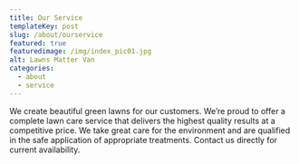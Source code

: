 ```yaml
---
title: Our Service
templateKey: post
slug: /about/ourservice
featured: true
featuredimage: /img/index_pic01.jpg 
alt: Lawns Matter Van
categories:
  - about
  - service
---
```


We create beautiful green lawns for our customers. We’re proud to offer a complete lawn care service that delivers the highest quality results at a competitive  price. We take great care for the environment and are qualified in the safe application of appropriate treatments. Contact us directly for current availability.
